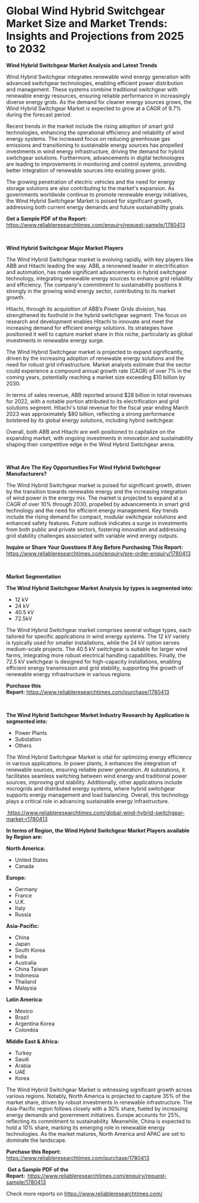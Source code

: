 <p><h1>Global Wind Hybrid Switchgear Market Size and Market Trends: Insights and Projections from 2025 to 2032</h1></p><p><strong>Wind Hybrid Switchgear Market Analysis and Latest Trends</strong></p>
<p><p>Wind Hybrid Switchgear integrates renewable wind energy generation with advanced switchgear technologies, enabling efficient power distribution and management. These systems combine traditional switchgear with renewable energy resources, ensuring reliable performance in increasingly diverse energy grids. As the demand for cleaner energy sources grows, the Wind Hybrid Switchgear Market is expected to grow at a CAGR of 9.7% during the forecast period.</p><p>Recent trends in the market include the rising adoption of smart grid technologies, enhancing the operational efficiency and reliability of wind energy systems. The increased focus on reducing greenhouse gas emissions and transitioning to sustainable energy sources has propelled investments in wind energy infrastructure, driving the demand for hybrid switchgear solutions. Furthermore, advancements in digital technologies are leading to improvements in monitoring and control systems, providing better integration of renewable sources into existing power grids.</p><p>The growing penetration of electric vehicles and the need for energy storage solutions are also contributing to the market's expansion. As governments worldwide continue to promote renewable energy initiatives, the Wind Hybrid Switchgear Market is poised for significant growth, addressing both current energy demands and future sustainability goals.</p></p>
<p><strong>Get a Sample PDF of the Report:&nbsp;</strong> <a href="https://www.reliableresearchtimes.com/enquiry/request-sample/1780413?utm_campaign=2193&utm_medium=2&utm_source=Github&utm_content=ia&utm_term=25032025&utm_id=wind-hybrid-switchgear">https://www.reliableresearchtimes.com/enquiry/request-sample/1780413</a></p>
<p>&nbsp;</p>
<p><strong>Wind Hybrid Switchgear Major Market Players</strong></p>
<p><p>The Wind Hybrid Switchgear market is evolving rapidly, with key players like ABB and Hitachi leading the way. ABB, a renowned leader in electrification and automation, has made significant advancements in hybrid switchgear technology, integrating renewable energy sources to enhance grid reliability and efficiency. The company's commitment to sustainability positions it strongly in the growing wind energy sector, contributing to its market growth.</p><p>Hitachi, through its acquisition of ABB’s Power Grids division, has strengthened its foothold in the hybrid switchgear segment. The focus on research and development enables Hitachi to innovate and meet the increasing demand for efficient energy solutions. Its strategies have positioned it well to capture market share in this niche, particularly as global investments in renewable energy surge.</p><p>The Wind Hybrid Switchgear market is projected to expand significantly, driven by the increasing adoption of renewable energy solutions and the need for robust grid infrastructure. Market analysts estimate that the sector could experience a compound annual growth rate (CAGR) of over 7% in the coming years, potentially reaching a market size exceeding $10 billion by 2030.</p><p>In terms of sales revenue, ABB reported around $28 billion in total revenues for 2022, with a notable portion attributed to its electrification and grid solutions segment. Hitachi's total revenue for the fiscal year ending March 2023 was approximately $80 billion, reflecting a strong performance bolstered by its global energy solutions, including hybrid switchgear.</p><p>Overall, both ABB and Hitachi are well-positioned to capitalize on the expanding market, with ongoing investments in innovation and sustainability shaping their competitive edge in the Wind Hybrid Switchgear arena.</p></p>
<p>&nbsp;</p>
<p><strong>What Are The Key Opportunities For Wind Hybrid Switchgear Manufacturers?</strong></p>
<p><p>The Wind Hybrid Switchgear market is poised for significant growth, driven by the transition towards renewable energy and the increasing integration of wind power in the energy mix. The market is projected to expand at a CAGR of over 10% through 2030, propelled by advancements in smart grid technology and the need for efficient energy management. Key trends include the rising demand for compact, modular switchgear solutions and enhanced safety features. Future outlook indicates a surge in investments from both public and private sectors, fostering innovation and addressing grid stability challenges associated with variable wind energy outputs.</p></p>
<p><strong>Inquire or Share Your Questions If Any Before Purchasing This Report:</strong> <a href="https://www.reliableresearchtimes.com/enquiry/pre-order-enquiry/1780413?utm_campaign=2193&utm_medium=2&utm_source=Github&utm_content=ia&utm_term=25032025&utm_id=wind-hybrid-switchgear">https://www.reliableresearchtimes.com/enquiry/pre-order-enquiry/1780413</a></p>
<p>&nbsp;</p>
<p><strong>Market Segmentation</strong></p>
<p><strong>The Wind Hybrid Switchgear Market Analysis by types is segmented into:</strong></p>
<p><ul><li>12 kV</li><li>24 kV</li><li>40.5 kV</li><li>72.5kV</li></ul></p>
<p><p>The Wind Hybrid Switchgear market comprises several voltage types, each tailored for specific applications in wind energy systems. The 12 kV variety is typically used for smaller installations, while the 24 kV option serves medium-scale projects. The 40.5 kV switchgear is suitable for larger wind farms, integrating more robust electrical handling capabilities. Finally, the 72.5 kV switchgear is designed for high-capacity installations, enabling efficient energy transmission and grid stability, supporting the growth of renewable energy infrastructure in various regions.</p></p>
<p><strong>Purchase this Report:&nbsp;</strong><a href="https://www.reliableresearchtimes.com/purchase/1780413?utm_campaign=2193&utm_medium=2&utm_source=Github&utm_content=ia&utm_term=25032025&utm_id=wind-hybrid-switchgear">https://www.reliableresearchtimes.com/purchase/1780413</a></p>
<p>&nbsp;</p>
<p><strong>The Wind Hybrid Switchgear Market Industry Research by Application is segmented into:</strong></p>
<p><ul><li>Power Plants</li><li>Substation</li><li>Others</li></ul></p>
<p><p>The Wind Hybrid Switchgear Market is vital for optimizing energy efficiency in various applications. In power plants, it enhances the integration of renewable sources, ensuring reliable power generation. At substations, it facilitates seamless switching between wind energy and traditional power sources, improving grid stability. Additionally, other applications include microgrids and distributed energy systems, where hybrid switchgear supports energy management and load balancing. Overall, this technology plays a critical role in advancing sustainable energy infrastructure.</p></p>
<p><a href="https://www.reliableresearchtimes.com/global-wind-hybrid-switchgear-market-r1780413?utm_campaign=2193&utm_medium=2&utm_source=Github&utm_content=ia&utm_term=25032025&utm_id=wind-hybrid-switchgear">&nbsp;https://www.reliableresearchtimes.com/global-wind-hybrid-switchgear-market-r1780413</a></p>
<p><strong>In terms of Region, the Wind Hybrid Switchgear Market Players available by Region are:</strong></p>
<p>
    <p> <strong> North America: </strong>
        <ul>
            <li>United States</li>
            <li>Canada</li>
        </ul>
        </p> 
    <p> <strong> Europe: </strong>
        <ul>
            <li>Germany</li>
            <li>France</li>
            <li>U.K.</li>
            <li>Italy</li>
            <li>Russia</li>
        </ul>
        </p> 
    <p> <strong> Asia-Pacific: </strong>
        <ul>
            <li>China</li>
            <li>Japan</li>
            <li>South Korea</li>
            <li>India</li>
            <li>Australia</li>
            <li>China Taiwan</li>
            <li>Indonesia</li>
            <li>Thailand</li>
            <li>Malaysia</li>
        </ul>
        </p> 
    <p> <strong> Latin America: </strong>
        <ul>
            <li>Mexico</li>
            <li>Brazil</li>
            <li>Argentina Korea</li>
            <li>Colombia</li>
        </ul>
        </p> 
    <p> <strong> Middle East & Africa: </strong>
        <ul>
            <li>Turkey</li>
            <li>Saudi</li>
            <li>Arabia</li>
            <li>UAE</li>
            <li>Korea</li>
        </ul>
    </p>
    </p>
<p><p>The Wind Hybrid Switchgear Market is witnessing significant growth across various regions. Notably, North America is projected to capture 35% of the market share, driven by robust investments in renewable infrastructure. The Asia-Pacific region follows closely with a 30% share, fueled by increasing energy demands and government initiatives. Europe accounts for 25%, reflecting its commitment to sustainability. Meanwhile, China is expected to hold a 10% share, marking its emerging role in renewable energy technologies. As the market matures, North America and APAC are set to dominate the landscape.</p></p>
<p><strong>Purchase this Report: </strong><a href="https://www.reliableresearchtimes.com/purchase/1780413?utm_campaign=2193&utm_medium=2&utm_source=Github&utm_content=ia&utm_term=25032025&utm_id=wind-hybrid-switchgear">https://www.reliableresearchtimes.com/purchase/1780413</a></p>
<p>&nbsp;<strong>Get a Sample PDF of the Report:&nbsp;&nbsp;</strong><a href="https://www.reliableresearchtimes.com/enquiry/request-sample/1780413?utm_campaign=2193&utm_medium=2&utm_source=Github&utm_content=ia&utm_term=25032025&utm_id=wind-hybrid-switchgear">https://www.reliableresearchtimes.com/enquiry/request-sample/1780413</a></p>
<p><strong></strong></p>
<p>Check more reports on <a href="https://www.reliableresearchtimes.com/?utm_campaign=2193&utm_medium=2&utm_source=Github&utm_content=ia&utm_term=25032025&utm_id=wind-hybrid-switchgear">https://www.reliableresearchtimes.com/</a></p>